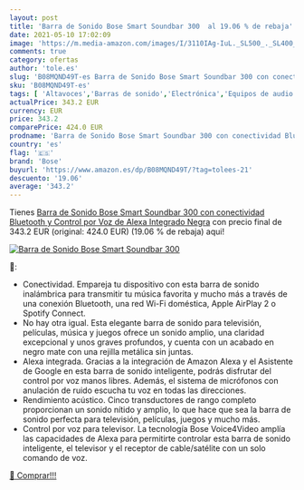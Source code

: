 ```yaml
---
layout: post
title: 'Barra de Sonido Bose Smart Soundbar 300  al 19.06 % de rebaja'
date: 2021-05-10 17:02:09
image: 'https://m.media-amazon.com/images/I/3110IAg-IuL._SL500_._SL400_.jpg'
comments: true
category: ofertas
author: 'tole.es'
slug: 'B08MQND49T-es Barra de Sonido Bose Smart Soundbar 300 con conectividad...'
sku: 'B08MQND49T-es'
tags: [ 'Altavoces','Barras de sonido','Electrónica','Equipos de audio y Hi-Fi','alexa','bose', ]
actualPrice: 343.2 EUR
currency: EUR
price: 343.2
comparePrice: 424.0 EUR
prodname: 'Barra de Sonido Bose Smart Soundbar 300 con conectividad Bluetooth y Control por Voz de Alexa Integrado  Negra'
country: 'es'
flag: '🇪🇸'
brand: 'Bose'
buyurl: 'https://www.amazon.es/dp/B08MQND49T/?tag=tolees-21'
descuento: '19.06'
average: '343.2'
---
```


Tienes [Barra de Sonido Bose Smart Soundbar 300 con conectividad Bluetooth y Control por Voz de Alexa Integrado  Negra](https://www.amazon.es/dp/B08MQND49T/?tag=tolees-21) con precio final de  343.2 EUR (original: 424.0 EUR) (19.06 %  de rebaja) aqui!

[![Barra de Sonido Bose Smart Soundbar 300 ](https://m.media-amazon.com/images/I/3110IAg-IuL._SL500_._SL400_.jpg)](https://www.amazon.es/dp/B08MQND49T/?tag=tolees-21)

🔎:

- Conectividad. Empareja tu dispositivo con esta barra de sonido inalámbrica para transmitir tu música favorita y mucho más a través de una conexión Bluetooth, una red Wi-Fi doméstica, Apple AirPlay 2 o Spotify Connect.
- No hay otra igual. Esta elegante barra de sonido para televisión, películas, música y juegos ofrece un sonido amplio, una claridad excepcional y unos graves profundos, y cuenta con un acabado en negro mate con una rejilla metálica sin juntas.
- Alexa integrada. Gracias a la integración de Amazon Alexa y el Asistente de Google en esta barra de sonido inteligente, podrás disfrutar del control por voz manos libres. Además, el sistema de micrófonos con anulación de ruido escucha tu voz en todas las direcciones.
- Rendimiento acústico. Cinco transductores de rango completo proporcionan un sonido nítido y amplio, lo que hace que sea la barra de sonido perfecta para televisión, películas, juegos y mucho más.
- Control por voz para televisor. La tecnología Bose Voice4Video amplía las capacidades de Alexa para permitirte controlar esta barra de sonido inteligente, el televisor y el receptor de cable/satélite con un solo comando de voz.

[🛒 Comprar!!!](https://www.amazon.es/dp/B08MQND49T/?tag=tolees-21)
